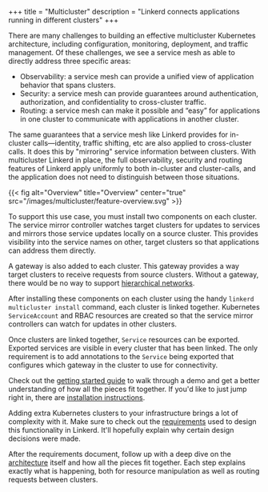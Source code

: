 +++
title = "Multicluster"
description = "Linkerd connects applications running in different clusters"
+++

There are many challenges to building an effective multicluster Kubernetes
architecture, including configuration, monitoring, deployment, and traffic
management. Of these challenges, we see a service mesh as able to directly
address three specific areas:

- Observability: a service mesh can provide a unified view of application
  behavior that spans clusters.
- Security: a service mesh can provide guarantees around authentication,
  authorization, and confidentiality to cross-cluster traffic.
- Routing: a service mesh can make it possible and “easy” for applications in
  one cluster to communicate with applications in another cluster.

The same guarantees that a service mesh like Linkerd provides for in-cluster
calls—identity, traffic shifting, etc are also applied to cross-cluster calls.
It does this by "mirroring" service information between clusters. With
multicluster Linkerd in place, the full observability, security and routing
features of Linkerd apply uniformly to both in-cluster and cluster-calls, and
the application does not need to distinguish between those situations.

{{< fig
    alt="Overview"
    title="Overview"
    center="true"
    src="/images/multicluster/feature-overview.svg" >}}

To support this use case, you must install two components on each cluster. The
service mirror controller watches target clusters for updates to services and
mirrors those service updates locally on a source cluster. This provides
visibility into the service names on other, target clusters so that applications
can address them directly.

A gateway is also added to each cluster. This gateway provides a way target
clusters to receive requests from source clusters. Without a gateway, there
would be no way to support
[hierarchical networks](/2020/02/17/architecting-for-multicluster-kubernetes/#requirement-i-support-hierarchical-networks).

After installing these components on each cluster using the handy
`linkerd multicluster install` command, each cluster is linked together.
Kubernetes `ServiceAccount` and RBAC resources are created so that the service
mirror controllers can watch for updates in other clusters.

Once clusters are linked together, `Service` resources can be exported. Exported
services are visible in every cluster that has been linked. The only requirement
is to add annotations to the `Service` being exported that configures which
gateway in the cluster to use for connectivity.

Check out the [getting started guide](/2/tasks/multicluster/) to walk through a
demo and get a better understanding of how all the pieces fit together. If you'd
like to just jump right in, there are
[installation instructions](/2/tasks/installing-multicluster/).

Adding extra Kubernetes clusters to your infrastructure brings a lot of
complexity with it. Make sure to check out the
[requirements](/2020/02/17/architecting-for-multicluster-kubernetes/) used to
design this functionality in Linkerd. It'll hopefully explain why certain design
decisions were made.

After the requirements document, follow up with a deep dive on the
[architecture](/2020/02/25/multicluster-kubernetes-with-service-mirroring/)
itself and how all the pieces fit together. Each step explains exactly what is
happening, both for resource manipulation as well as routing requests between
clusters.
